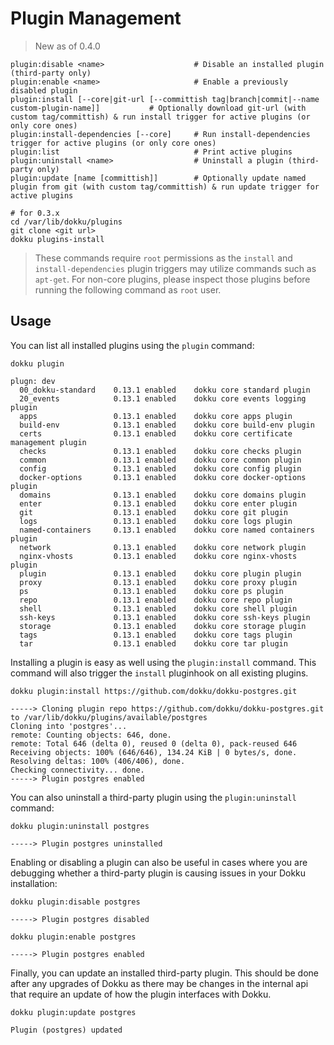 # Plugin Management

> New as of 0.4.0

```
plugin:disable <name>                    # Disable an installed plugin (third-party only)
plugin:enable <name>                     # Enable a previously disabled plugin
plugin:install [--core|git-url [--committish tag|branch|commit|--name custom-plugin-name]]           # Optionally download git-url (with custom tag/committish) & run install trigger for active plugins (or only core ones)
plugin:install-dependencies [--core]     # Run install-dependencies trigger for active plugins (or only core ones)
plugin:list                              # Print active plugins
plugin:uninstall <name>                  # Uninstall a plugin (third-party only)
plugin:update [name [committish]]        # Optionally update named plugin from git (with custom tag/committish) & run update trigger for active plugins
```

```shell
# for 0.3.x
cd /var/lib/dokku/plugins
git clone <git url>
dokku plugins-install
```

> These commands require `root` permissions as the `install` and `install-dependencies` plugin triggers may utilize commands such as `apt-get`. For non-core plugins, please inspect those plugins before running the following command as `root` user.

## Usage

You can list all installed plugins using the `plugin` command:

```shell
dokku plugin
```

```
plugn: dev
  00_dokku-standard    0.13.1 enabled    dokku core standard plugin
  20_events            0.13.1 enabled    dokku core events logging plugin
  apps                 0.13.1 enabled    dokku core apps plugin
  build-env            0.13.1 enabled    dokku core build-env plugin
  certs                0.13.1 enabled    dokku core certificate management plugin
  checks               0.13.1 enabled    dokku core checks plugin
  common               0.13.1 enabled    dokku core common plugin
  config               0.13.1 enabled    dokku core config plugin
  docker-options       0.13.1 enabled    dokku core docker-options plugin
  domains              0.13.1 enabled    dokku core domains plugin
  enter                0.13.1 enabled    dokku core enter plugin
  git                  0.13.1 enabled    dokku core git plugin
  logs                 0.13.1 enabled    dokku core logs plugin
  named-containers     0.13.1 enabled    dokku core named containers plugin
  network              0.13.1 enabled    dokku core network plugin
  nginx-vhosts         0.13.1 enabled    dokku core nginx-vhosts plugin
  plugin               0.13.1 enabled    dokku core plugin plugin
  proxy                0.13.1 enabled    dokku core proxy plugin
  ps                   0.13.1 enabled    dokku core ps plugin
  repo                 0.13.1 enabled    dokku core repo plugin
  shell                0.13.1 enabled    dokku core shell plugin
  ssh-keys             0.13.1 enabled    dokku core ssh-keys plugin
  storage              0.13.1 enabled    dokku core storage plugin
  tags                 0.13.1 enabled    dokku core tags plugin
  tar                  0.13.1 enabled    dokku core tar plugin
```

Installing a plugin is easy as well using the `plugin:install` command. This command will also trigger the `install` pluginhook on all existing plugins.

```shell
dokku plugin:install https://github.com/dokku/dokku-postgres.git
```

```
-----> Cloning plugin repo https://github.com/dokku/dokku-postgres.git to /var/lib/dokku/plugins/available/postgres
Cloning into 'postgres'...
remote: Counting objects: 646, done.
remote: Total 646 (delta 0), reused 0 (delta 0), pack-reused 646
Receiving objects: 100% (646/646), 134.24 KiB | 0 bytes/s, done.
Resolving deltas: 100% (406/406), done.
Checking connectivity... done.
-----> Plugin postgres enabled
```

You can also uninstall a third-party plugin using the `plugin:uninstall` command:

```shell
dokku plugin:uninstall postgres
```

```
-----> Plugin postgres uninstalled
```

Enabling or disabling a plugin can also be useful in cases where you are debugging whether a third-party plugin is causing issues in your Dokku installation:

```shell
dokku plugin:disable postgres
```

```
-----> Plugin postgres disabled
```

```shell
dokku plugin:enable postgres
```

```
-----> Plugin postgres enabled
```

Finally, you can update an installed third-party plugin. This should be done after any upgrades of Dokku as there may be changes in the internal api that require an update of how the plugin interfaces with Dokku.

```shell
dokku plugin:update postgres
```

```
Plugin (postgres) updated
```
